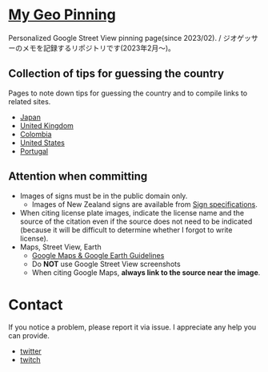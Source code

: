 # [My Geo Pinning](https://geopinning.space/)

Personalized Google Street View pinning page(since 2023/02). / ジオゲッサーのメモを記録するリポジトリです(2023年2月～)。

## Collection of tips for guessing the country
Pages to note down tips for guessing the country and to compile links to related sites.

- [Japan](https://geopinning.space/rule/asia/japan/)
- [United Kingdom](https://geopinning.space/rule/europe/united-kingdom/)
- [Colombia](https://geopinning.space/rule/cs_america/colombia/)
- [United States](https://geopinning.space/rule/n_america/usa/)
- [Portugal](https://geopinning.space/rule/europe/portugal/)


## Attention when committing
- Images of signs must be in the public domain only.
  - Images of New Zealand signs are available from [Sign specifications](https://www.nzta.govt.nz/resources/traffic-control-devices-manual/sign-specifications/).
- When citing license plate images, indicate the license name and the source of the citation even if the source does not need to be indicated (because it will be difficult to determine whether I forgot to write license).
- Maps, Street View, Earth
  - [Google Maps & Google Earth Guidelines](https://www.google.com/intl/ja_ALL/permissions/geoguidelines/)
  - Do **NOT** use Google Street View screenshots
  - When citing Google Maps, **always link to the source near the image**.

# Contact

If you notice a problem, please report it via issue. I appreciate any help you can provide.

- [twitter](https://twitter.com/nanjakorewa)
- [twitch](https://www.twitch.tv/nanjakorewa)